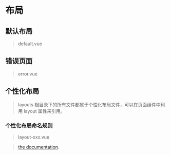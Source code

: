 # 布局

## 默认布局
> default.vue

## 错误页面
> error.vue

## 个性化布局
> layouts 根目录下的所有文件都属于个性化布局文件，可以在页面组件中利用 layout 属性来引用。
### 个性化布局命名规则
> layout-xxx.vue

> [the documentation](https://zh.nuxtjs.org/guide/views#layouts).
